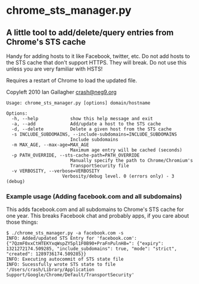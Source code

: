 # chrome_sts_manager.py
## A little tool to add/delete/query entries from Chrome's STS cache
Handy for adding hosts to it like Facebook, twitter, etc.
Do not add hosts to the STS cache that don't support HTTPS. They will break.
Do not use this unless you are very familiar with HSTS!

Requires a restart of Chrome to load the updated file.

Copyleft 2010 Ian Gallagher <crash@neg9.org>


    Usage: chrome_sts_manager.py [options] domain/hostname
   
    Options:
      -h, --help            show this help message and exit
      -a, --add             Add/update a host to the STS cache
      -d, --delete          Delete a given host from the STS cache
      -s INCLUDE_SUBDOMAINS, --include-subdomains=INCLUDE_SUBDOMAINS
                            Include subdomains
      -m MAX_AGE, --max-age=MAX_AGE
                            Maximum age entry will be cached (seconds)
      -p PATH_OVERRIDE, --sts-cache-path=PATH_OVERRIDE
                            Manually specify the path to Chrome/Chromium's
                            TransportSecurity file
      -v VERBOSITY, --verbose=VERBOSITY
                         Verbosity/debug level. 0 (errors only) - 3 (debug)
 

### Example usage (Adding facebook.com and all subdomains)
This adds facebook.com and all subdomains to Chrome's STS cache for one year. This breaks Facebook chat and probably apps, if you care about those things:

    $ ./chrome_sts_manager.py -a facebook.com -s
    INFO: Added/updated STS Entry for 'facebook.com': {"7QzmF0xxCtHTEKYxqWspZY5pl1F0B90+PraFnPulnH8=": {"expiry": 1321272174.509285, "include_subdomains": true, "mode": "strict", "created": 1289736174.509285}}
    INFO: Executing autocommit of STS state file
    INFO: Sucessfully wrote STS state to file '/Users/crash/Library/Application Support/Google/Chrome/Default/TransportSecurity'
    

